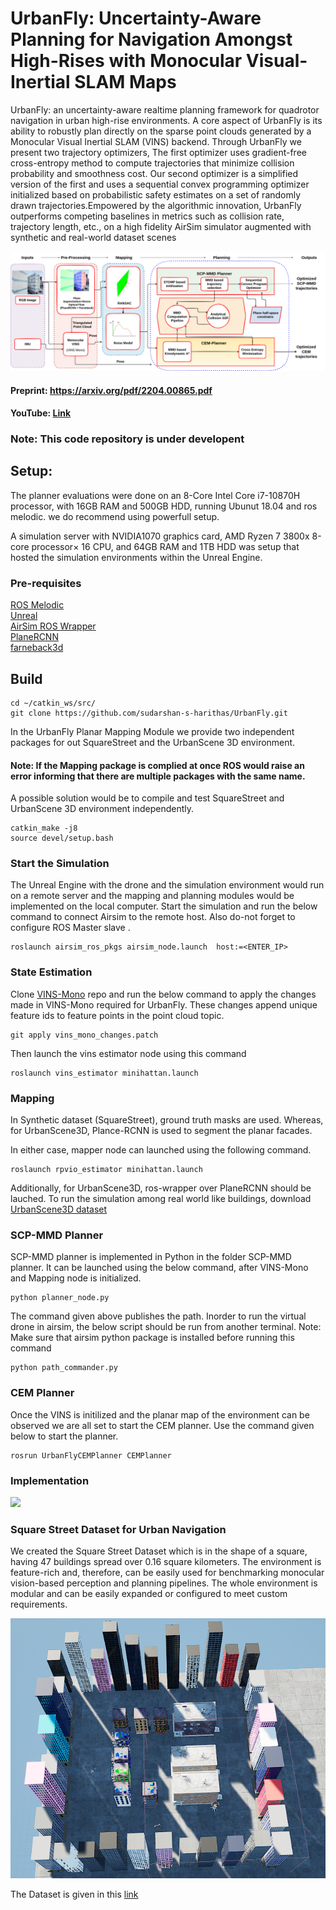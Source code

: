 # UrbanFly: Uncertainty-Aware Planning for Navigation Amongst High-Rises with Monocular Visual-Inertial SLAM Maps

UrbanFly: an uncertainty-aware realtime planning framework for quadrotor navigation in urban high-rise environments. A core aspect of UrbanFly is its ability to robustly plan directly on the sparse point clouds generated by a Monocular Visual Inertial SLAM (VINS) backend. Through UrbanFly we present two trajectory optimizers, The first optimizer uses gradient-free cross-entropy method to compute trajectories that minimize collision probability and smoothness cost. Our second optimizer is a simplified version of the first and uses a sequential convex programming optimizer initialized based on probabilistic safety estimates on a set of randomly drawn trajectories.Empowered by the algorithmic innovation, UrbanFly outperforms competing baselines in metrics such as collision rate, trajectory length, etc., on a high fidelity AirSim simulator augmented with synthetic and real-world dataset scenes


![](https://github.com/sudarshan-s-harithas/UrbanFly/blob/main/UrbanFlyCEMPlanner/Images/BlockDiagram.png)

#### Preprint: https://arxiv.org/pdf/2204.00865.pdf
#### YouTube: [Link](https://www.youtube.com/watch?v=ZmxUB3cMK4U)
### **Note: This code repository is under developent** 


## Setup:

The planner evaluations were done on an 8-Core Intel Core i7-10870H processor, with 16GB RAM and 500GB HDD, running Ubunut 18.04 and ros melodic. we do recommend using powerfull setup.

A simulation server with NVIDIA1070 graphics card, AMD Ryzen 7 3800x 8-core processor× 16 CPU, and 64GB RAM and 1TB HDD was setup that hosted the simulation environments within the Unreal Engine. 

### Pre-requisites

[ROS Melodic](http://wiki.ros.org/melodic/Installation/Ubuntu) <br />
[Unreal](https://docs.unrealengine.com/4.26/en-US/Basics/InstallingUnrealEngine/) <br />
[AirSim ROS Wrapper](https://microsoft.github.io/AirSim/airsim_ros_pkgs/) <br />
[PlaneRCNN](https://github.com/NVlabs/planercnn) <br />
[farneback3d](https://github.com/theHamsta/farneback3d) <br />


## Build

```
cd ~/catkin_ws/src/
git clone https://github.com/sudarshan-s-harithas/UrbanFly.git
```

In the UrbanFly Planar Mapping Module we provide two independent packages for out SquareStreet and the UrbanScene 3D environment. 

#### Note: If the Mapping package is complied at once ROS would raise an error informing that there are multiple packages with the same name. 

A possible solution would be to compile and test SquareStreet and UrbanScene 3D environment independently. 

```
catkin_make -j8
source devel/setup.bash
```


### Start the Simulation 

The Unreal Engine with the drone and the simulation environment would run on a remote server and the mapping and planning modules would be implemented on the local computer. Start the simulation and run the below command to connect Airsim to the remote host. Also do-not forget to configure ROS Master  slave . 
```
roslaunch airsim_ros_pkgs airsim_node.launch  host:=<ENTER_IP>
```
### State Estimation 

Clone [VINS-Mono]() repo and run the below command to apply the changes made in VINS-Mono required for UrbanFly. These changes append unique feature ids to feature points in the point cloud topic. 

```
git apply vins_mono_changes.patch
```

Then launch the vins estimator node using this command

```
roslaunch vins_estimator minihattan.launch
```

### Mapping


In Synthetic dataset (SquareStreet), ground truth masks are used. Whereas, for UrbanScene3D, Plance-RCNN is used to segment the planar facades.

In either case, mapper node can launched using the following command.

```
roslaunch rpvio_estimator minihattan.launch
```

Additionally, for UrbanScene3D, ros-wrapper over PlaneRCNN should be lauched.
To run the simulation among real world like buildings, download [UrbanScene3D dataset](https://vcc.tech/UrbanScene3D/) <br />

### SCP-MMD Planner

SCP-MMD planner is implemented in Python in the folder SCP-MMD planner. It can be launched using the below command, after VINS-Mono and Mapping node is initialized.

```
python planner_node.py
```

The command given above publishes the path. Inorder to run the virtual drone in airsim, the below script should be run from another terminal.
Note: Make sure that airsim python package is installed before running this command
```
python path_commander.py
```


### CEM Planner 

Once the VINS is initilized and the planar map of the environment can be observed we are all set to start the CEM planner. Use the command given below to start the planner. 

```
rosrun UrbanFlyCEMPlanner CEMPlanner
```

### Implementation

![](https://github.com/sudarshan-s-harithas/UrbanFly/blob/main/UrbanFlyCEMPlanner/Images/Simulation.gif)


### Square Street Dataset for Urban Navigation

We created the Square Street Dataset which is in the shape of a square, having 47 buildings spread over 0.16 square kilometers. The environment is feature-rich and, therefore, can be easily used for benchmarking monocular vision-based perception and planning pipelines. The whole environment is modular and can be easily expanded or configured to meet custom requirements. 

![](https://github.com/sudarshan-s-harithas/UrbanFly/blob/main/UrbanFlyCEMPlanner/Images/urban_street_square.png)

The Dataset is given in this [link](https://zenodo.org/record/6615491#.Yp2V0hxBxH5)  


